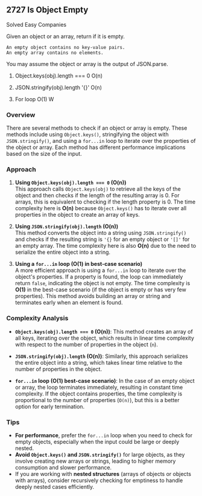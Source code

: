 ## 2727 Is Object Empty

Solved
Easy
Companies

Given an object or an array, return if it is empty.

    An empty object contains no key-value pairs.
    An empty array contains no elements.

You may assume the object or array is the output of JSON.parse.

1. Object.keys(obj).length === 0 O(n)

2. JSON.stringify(obj).length '{}' O(n)

3. For loop O(1) W


### Overview

There are several methods to check if an object or array is empty. These methods include using `Object.keys()`, stringifying the object with `JSON.stringify()`, and using a `for...in` loop to iterate over the properties of the object or array. Each method has different performance implications based on the size of the input.

### Approach

1. **Using `Object.keys(obj).length === 0` (O(n))**  
   This approach calls `Object.keys(obj)` to retrieve all the keys of the object and then checks if the length of the resulting array is 0. For arrays, this is equivalent to checking if the length property is 0. The time complexity here is **O(n)** because `Object.keys()` has to iterate over all properties in the object to create an array of keys.

2. **Using `JSON.stringify(obj).length` (O(n))**  
   This method converts the object into a string using `JSON.stringify()` and checks if the resulting string is `'{}` for an empty object or `'[]'` for an empty array. The time complexity here is also **O(n)** due to the need to serialize the entire object into a string.

3. **Using a `for...in` loop (O(1) in best-case scenario)**  
   A more efficient approach is using a `for...in` loop to iterate over the object's properties. If a property is found, the loop can immediately return `false`, indicating the object is not empty. The time complexity is **O(1)** in the best-case scenario (if the object is empty or has very few properties). This method avoids building an array or string and terminates early when an element is found.

### Complexity Analysis

- **`Object.keys(obj).length === 0` (O(n))**: This method creates an array of all keys, iterating over the object, which results in linear time complexity with respect to the number of properties in the object (`n`).
  
- **`JSON.stringify(obj).length` (O(n))**: Similarly, this approach serializes the entire object into a string, which takes linear time relative to the number of properties in the object.
  
- **`for...in` loop (O(1) best-case scenario)**: In the case of an empty object or array, the loop terminates immediately, resulting in constant time complexity. If the object contains properties, the time complexity is proportional to the number of properties (`O(n)`), but this is a better option for early termination.

### Tips

- **For performance**, prefer the `for...in` loop when you need to check for empty objects, especially when the input could be large or deeply nested.
- **Avoid `Object.keys()` and `JSON.stringify()`** for large objects, as they involve creating new arrays or strings, leading to higher memory consumption and slower performance.
- If you are working with **nested structures** (arrays of objects or objects with arrays), consider recursively checking for emptiness to handle deeply nested cases efficiently.

